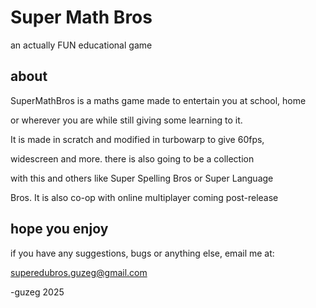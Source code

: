 # Super Math Bros
an actually FUN educational game

## about
SuperMathBros is a maths game made to entertain you at school, home

or wherever you are while still giving some learning to it.

It is made in scratch and modified in turbowarp to give 60fps,

widescreen and more. there is also going to be a collection

with this and others like Super Spelling Bros or Super Language

Bros. It is also co-op with online multiplayer coming post-release

## hope you enjoy

if you have any suggestions, bugs or anything else, email me at:

superedubros.guzeg@gmail.com

-guzeg 2025
